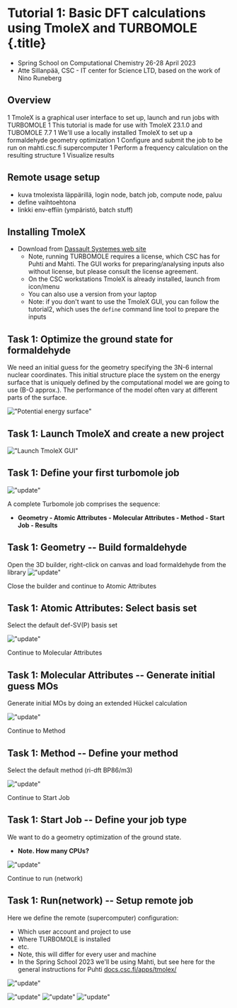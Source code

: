 # Tutorial 1: Basic DFT calculations using TmoleX and TURBOMOLE {.title}

* Spring School on Computational Chemistry 26-28 April 2023
* Atte Sillanpää, CSC - IT center for Science LTD, based on the work of Nino Runeberg

## Overview

1 TmoleX is a graphical user interface to set up, launch and run jobs with TURBOMOLE
1 This tutorial is made for use with TmoleX  23.1.0 and TUBOMOLE 7.7
1 We'll use a locally installed TmoleX to set up a formaldehyde geometry optimization
1 Configure and submit the job to be run on mahti.csc.fi supercomputer
1 Perform a frequency calculation on the resulting structure
1 Visualize results

## Remote usage setup

* kuva tmolexista läppärillä, login node, batch job, compute node, paluu
* define vaihtoehtona
* linkki env-effiin (ympäristö, batch stuff)

## Installing TmoleX

* Download from [Dassault Systemes web site](https://www.3ds.com/products-services/biovia/products/molecular-modeling-simulation/solvation-chemistry/turbomoler/)
  * Note, running TURBOMOLE requires a license, which CSC has for Puhti and Mahti.
  The GUI works for preparing/analysing inputs also without license, but please consult the license agreement.
  * On the CSC workstations TmoleX is already installed, launch from icon/menu
  * You can also use a version from your laptop
  * Note: if you don't want to use the TmoleX GUI, you can follow the tutorial2, which uses the `define` command line tool to prepare the inputs

## Task 1: Optimize the ground state for formaldehyde

We need an initial guess for the geometry specifying the 3N-6 internal
nuclear coordinates. This initial structure place the system on the
energy surface that is uniquely defined by the computational model
we are going to use (B-O approx.).  The performance of the model
often vary at different parts of the surface.

!["Potential energy surface"](../screens_20/2.png "potential energy surface")

## Task 1: Launch TmoleX and create a new project

!["Launch TmoleX GUI"](../screens_20/3.png "Launch TmoleX GUI")


## Task 1: Define your first turbomole job

!["update"](../screens_20/4.png "Launch TmoleX GUI")


A complete Turbomole job comprises the sequence:

* **Geometry - Atomic Attributes - Molecular Attributes - Method - Start Job - Results**


## Task 1: Geometry -- Build formaldehyde

Open the 3D builder, right-click on canvas and load formaldehyde from the library
!["update"](../screens_20/5.png "upt")

Close the builder and continue to Atomic Attributes

## Task 1: Atomic Attributes: Select basis set

Select the default def-SV(P) basis set

!["update"](../screens_20/6.png "upt")

Continue to Molecular Attributes

## Task 1: Molecular Attributes -- Generate initial guess MOs

Generate initial MOs by doing an extended Hückel calculation

!["update"](../screens_20/7.png "upt")

Continue to Method

## Task 1: Method -- Define your method

Select the default method (ri-dft BP86/m3)

!["update"](../screens_20/8.png "upt")

Continue to Start Job

## Task 1: Start Job -- Define your job type

We want to do a geometry optimization of the ground state.

*  **Note. How many CPUs?**

!["update"](../screens_20/9.png "upt")

Continue to run (network)

## Task 1: Run(network) -- Setup remote job

Here we define the remote (supercomputer) configuration:
   * Which user account and project to use
   * Where TURBOMOLE is installed
   * etc.
   * Note, this will differ for every user and machine
   * In the Spring School 2023 we'll be using Mahti, but see here for the 
     general instructions for Puhti [docs.csc.fi/apps/tmolex/](https://docs.csc.fi/apps/tmolex/)

!["update"](../screens_20/10.png "upt")


!["update"](../screens_20/7.png "upt")
!["update"](../screens_20/7.png "upt")
!["update"](../screens_20/7.png "upt")



